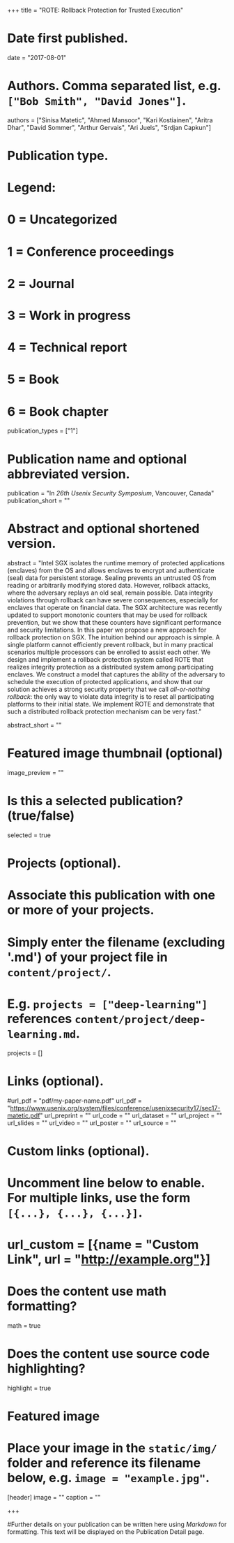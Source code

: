 +++
title = "ROTE: Rollback Protection for Trusted Execution"

# Date first published.
date = "2017-08-01"

# Authors. Comma separated list, e.g. `["Bob Smith", "David Jones"]`.
authors = ["Sinisa Matetic", "Ahmed Mansoor", "Kari Kostiainen",  "Aritra Dhar", "David Sommer", "Arthur Gervais", "Ari Juels", "Srdjan Capkun"]

# Publication type.
# Legend:
# 0 = Uncategorized
# 1 = Conference proceedings
# 2 = Journal
# 3 = Work in progress
# 4 = Technical report
# 5 = Book
# 6 = Book chapter
publication_types = ["1"]

# Publication name and optional abbreviated version.
publication = "In *26th Usenix Security Symposium*, Vancouver, Canada"
publication_short = ""

# Abstract and optional shortened version.
abstract = "Intel SGX isolates the runtime memory of protected applications (enclaves) from the OS and allows enclaves to encrypt and authenticate (seal) data for persistent storage. Sealing prevents an untrusted OS from reading or arbitrarily modifying stored data. However, rollback attacks, where the adversary replays an old seal, remain possible. Data integrity violations through rollback can have severe consequences, especially for enclaves that operate on financial data. The SGX architecture was recently updated to support monotonic counters that may be used for rollback prevention, but we show that these counters have significant performance and security limitations. In this paper we propose a new approach for rollback protection on SGX. The intuition behind our approach is simple. A single platform cannot efficiently prevent rollback, but in many practical scenarios multiple processors can be enrolled to assist each other. We design and implement a rollback protection system called ROTE that realizes integrity protection as a distributed system among participating enclaves. We construct a model that captures the ability of the adversary to schedule the execution of protected applications, and show that our solution achieves a strong security property that we call *all-or-nothing rollback*: the only way to violate data integrity is to reset all participating platforms to their initial state. We implement ROTE and demonstrate that such a distributed rollback protection mechanism can be very fast."


abstract_short = ""

# Featured image thumbnail (optional)
image_preview = ""

# Is this a selected publication? (true/false)
selected = true

# Projects (optional).
#   Associate this publication with one or more of your projects.
#   Simply enter the filename (excluding '.md') of your project file in `content/project/`.
#   E.g. `projects = ["deep-learning"]` references `content/project/deep-learning.md`.
projects = []

# Links (optional).
#url_pdf = "pdf/my-paper-name.pdf"
url_pdf = "https://www.usenix.org/system/files/conference/usenixsecurity17/sec17-matetic.pdf"
url_preprint = ""
url_code = ""
url_dataset = ""
url_project = ""
url_slides = ""
url_video = ""
url_poster = ""
url_source = ""

# Custom links (optional).
#   Uncomment line below to enable. For multiple links, use the form `[{...}, {...}, {...}]`.
# url_custom = [{name = "Custom Link", url = "http://example.org"}]

# Does the content use math formatting?
math = true

# Does the content use source code highlighting?
highlight = true

# Featured image
# Place your image in the `static/img/` folder and reference its filename below, e.g. `image = "example.jpg"`.
[header]
image = ""
caption = ""

+++

#Further details on your publication can be written here using *Markdown* for formatting. This text will be displayed on the Publication Detail page.